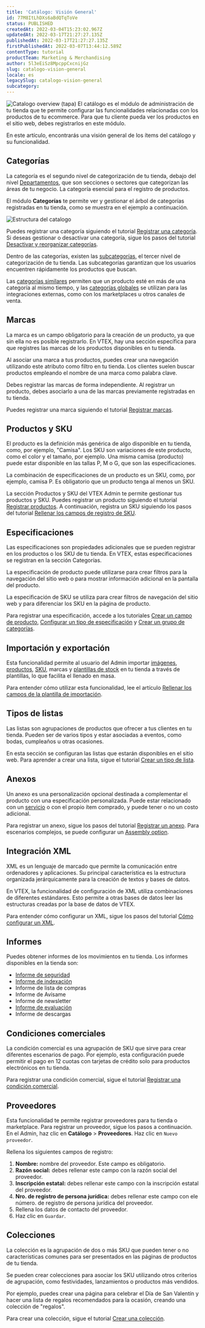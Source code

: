 ```yaml
---
title: 'Catálogo: Visión General'
id: 77M8ItLhDXs6aBdQTqToVe
status: PUBLISHED
createdAt: 2022-03-04T15:23:02.967Z
updatedAt: 2022-03-17T21:27:27.135Z
publishedAt: 2022-03-17T21:27:27.135Z
firstPublishedAt: 2022-03-07T13:44:12.589Z
contentType: tutorial
productTeam: Marketing & Merchandising
author: 5l3eEiSz8MpcppCxcnijGz
slug: catalogo-vision-general
locale: es
legacySlug: catalogo-vision-general
subcategory: 
---
```


![Catalogo overview (tapa)](https://images.ctfassets.net/alneenqid6w5/1OkPBtIH7KNPWFpCYVv89Y/acb839745dcafabbe9cfa2dfbd529484/image1.jpg)
El catálogo es el módulo de administración de tu tienda que te permite configurar las funcionalidades relacionadas con los productos de tu ecommerce. Para que tu cliente pueda ver los productos en el sitio web, debes registrarlos en este módulo. 

En este artículo, encontrarás una visión general de los ítems del catálogo y su funcionalidad.

## Categorías
La categoría es el segundo nivel de categorización de tu tienda, debajo del nivel [Departamentos](https://help.vtex.com/es/tutorial/que-es-un-departamento--22rKjmYWVmmKAK8CWa8yKw), que son secciones o sectores que categorizan las áreas de tu negocio. La categoría esencial para el registro de productos.

El módulo **Categorías** te permite ver y gestionar el árbol de categorías registradas en tu tienda, como se muestra en el ejemplo a continuación.

![Estructura del catalogo](https://images.ctfassets.net/alneenqid6w5/6x2Nbxv5BvPZ9XW2Q4pTHa/6f11799fa0f016fa0429a2e49e757f27/image5.png)

Puedes registrar una categoría siguiendo el tutorial [Registrar una categoría](https://help.vtex.com/es/tutorial/registrando-categoria--tutorials_206). Si deseas gestionar o desactivar una categoría, sigue los pasos del tutorial [Desactivar y reorganizar categorías](https://help.vtex.com/es/tutorial/desactivando-y-reorganizando-categorias--tutorials_264).

Dentro de las categorías, existen las [subcategorías](https://help.vtex.com/es/tutorial/que-es-una-subcategoria--2cb0aRkG3i6AeiAMM24iwY), el tercer nivel de categorización de tu tienda. Las subcategorías garantizan que los usuarios encuentren rápidamente los productos que buscan.

Las [categorías similares](https://help.vtex.com/es/tutorial/configurando-categoria-similar--tutorials_204) permiten que un producto esté en más de una categoría al mismo tiempo, y las [categorías globales](https://help.vtex.com/es/tutorial/configurando-a-categoria-global--tutorials_188) se utilizan para las integraciones externas, como con los marketplaces u otros canales de venta.  

## Marcas
La marca es un campo obligatorio para la creación de un producto, ya que sin ella no es posible registrarlo. En VTEX, hay una sección específica para que registres las marcas de los productos disponibles en tu tienda.

Al asociar una marca a tus productos, puedes crear una navegación utilizando este atributo como filtro en tu tienda. Los clientes suelen buscar productos empleando el nombre de una marca como palabra clave.

Debes registrar las marcas de forma independiente. Al registrar un producto, debes asociarlo a una de las marcas previamente registradas en tu tienda.

Puedes registrar una marca siguiendo el tutorial [Registrar marcas](https://help.vtex.com/es/tutorial/registrando-marcas--tutorials_1414).

## Productos y SKU

El producto es la definición más genérica de algo disponible en tu tienda, como, por ejemplo, "Camisa". Los SKU son variaciones de este producto, como el color y el tamaño, por ejemplo. Una misma camisa (producto) puede estar disponible en las tallas P, M o G, que son las especificaciones. 

La combinación de especificaciones de un producto es un SKU, como, por ejemplo, camisa P. Es obligatorio que un producto tenga al menos un SKU. 

La sección Productos y SKU del VTEX Admin te permite gestionar tus productos y SKU. Puedes registrar un producto siguiendo el tutorial [Registrar productos](https://help.vtex.com/es/tutorial/registrar-productos--tutorials_2567). A continuación, registra un SKU siguiendo los pasos del tutorial [Rellenar los campos de registro de SKU](https://help.vtex.com/es/tutorial/campos-de-registro-de-sku--21DDItuEQc6mseiW8EakcY).

## Especificaciones

Las especificaciones son propiedades adicionales que se pueden registrar en los productos o los SKU de tu tienda. En VTEX, estas especificaciones se registran en la sección Categorías.

La especificación de producto puede utilizarse para crear filtros para la navegación del sitio web o para mostrar información adicional en la pantalla del producto.

La especificación de SKU se utiliza para crear filtros de navegación del sitio web y para diferenciar los SKU en la página de producto.

Para registrar una especificación, accede a los tutoriales [Crear un campo de producto](https://help.vtex.com/es/tutorial/campos-de-registro-de-sku--21DDItuEQc6mseiW8EakcY), [Configurar un tipo de especificación](https://help.vtex.com/es/tutorial/configurando-tipo-de-campo-de-categoria--tutorials_286) y [Crear un grupo de categorías](https://help.vtex.com/es/tutorial/criando-grupo-de-categoria--tutorials_246).

## Importación y exportación

Esta funcionalidad permite al usuario del Admin importar [imágenes](https://help.vtex.com/es/tutorial/importando-imagenes-por-plantilla--tutorials_262), [productos](https://help.vtex.com/es/tutorial/como-exportar-planilla-de-productos--2sIroGeqZqaN3NAvaSGwWV), [SKU](https://help.vtex.com/es/tutorial/importar-y-exportar-especificacion-de-producto-y-sku--tutorials_274), marcas y [plantillas de stock](https://help.vtex.com/es/tutorial/importando-y-exportando-plantilla-de-stock--tutorials_2034) en tu tienda a través de plantillas, lo que facilita el llenado en masa. 

Para entender cómo utilizar esta funcionalidad, lee el artículo [Rellenar los campos de la plantilla de importación](https://help.vtex.com/es/tutorial/rellenar-campos-de-la-planilla-de-importacion--4nYhx63Q5yokQWaMguaIgI).

## Tipos de listas

Las listas son agrupaciones de productos que ofrecer a tus clientes en tu tienda. Pueden ser de varios tipos y estar asociadas a eventos, como bodas, cumpleaños u otras ocasiones. 

En esta sección se configuran las listas que estarán disponibles en el sitio web. Para aprender a crear una lista, sigue el tutorial [Crear un tipo de lista](https://help.vtex.com/es/tutorial/criando-tipo-de-lista--tutorials_254).

## Anexos

Un anexo es una personalización opcional destinada a complementar el producto con una especificación personalizada. Puede estar relacionado con un [servicio](https://help.vtex.com/es/tutorial/que-es-un-servicio--46Ha8CEEQoC6Y40i6akG0y) o con el propio ítem comprado, y puede tener o no un costo adicional.

Para registrar un anexo, sigue los pasos del tutorial [Registrar un anexo](https://help.vtex.com/es/tutorial/registrar-un-anexo--7zHMUpuoQE4cAskqEUWScU). Para escenarios complejos, se puede configurar un [Assembly option](https://help.vtex.com/es/tutorial/assembly-options--5x5FhNr4f5RUGDEGWzV1nH).

## Integración XML

XML es un lenguaje de marcado que permite la comunicación entre ordenadores y aplicaciones. Su principal característica es la estructura organizada jerárquicamente para la creación de textos y bases de datos.

En VTEX, la funcionalidad de configuración de XML utiliza combinaciones de diferentes estándares. Esto permite a otras bases de datos leer las estructuras creadas por la base de datos de VTEX.

Para entender cómo configurar un XML, sigue los pasos del tutorial [Cómo configurar un XML](https://help.vtex.com/es/tutorial/como-configurar-xml--tutorials_242).

## Informes
Puedes obtener informes de los movimientos en tu tienda. Los informes disponibles en la tienda son:

 - [Informe de seguridad](https://help.vtex.com/es/tutorial/informe-de-seguridad--tutorials_282)
 - [Informe de indexación](https://help.vtex.com/es/tutorial/utilizando-el-informe-de-indexacion--4ikVpMhwByyS8sysaeOIm4)
 - Informe de lista de compras
 - Informe de Avísame
 - Informe de newsletter
 - [Informe de evaluación](https://help.vtex.com/es/tutorial/acceder-a-las-evaluaciones-de-productos--139sIVny6fyXK0Nk60L1NF)
 - Informe de descargas

## Condiciones comerciales
La condición comercial es una agrupación de SKU que sirve para crear diferentes escenarios de pago. Por ejemplo, esta configuración puede permitir el pago en 12 cuotas con tarjetas de crédito solo para productos electrónicos en tu tienda.

Para registrar una condición comercial, sigue el tutorial [Registrar una condición comercial](https://help.vtex.com/es/tutorial/registrar-condicion-comercial--tutorials_445).

## Proveedores
Esta funcionalidad te permite registrar proveedores para tu tienda o marketplace. Para registrar un proveedor, sigue los pasos a continuación.
En el Admin, haz clic en **Catálogo** > **Proveedores**.
Haz clic en `Nuevo proveedor`.

Rellena los siguientes campos de registro:

1. **Nombre:** nombre del proveedor. Este campo es obligatorio.
2. **Razón social:** debes rellenar este campo con la razón social del proveedor.
3. **Inscripción estatal:** debes rellenar este campo con la inscripción estatal del proveedor.
4. **Nro. de registro de persona jurídica:** debes rellenar este campo con ele número. de registro de persona jurídica del proveedor.
5. Rellena los datos de contacto del proveedor.
6. Haz clic en `Guardar`.

## Colecciones
La colección es la agrupación de dos o más SKU que pueden tener o no características comunes para ser presentados en las páginas de productos de tu tienda.

Se pueden crear colecciones para asociar los SKU utilizando otros criterios de agrupación, como festividades, lanzamientos o productos más vendidos.

Por ejemplo, puedes crear una página para celebrar el Día de San Valentín y hacer una lista de regalos recomendados para la ocasión, creando una colección de "regalos".

Para crear una colección, sigue el tutorial [Crear una colección](https://help.vtex.com/es/tutorial/registrar-colecciones-beta--yJBHqNMViOAnnnq4fyOye).


